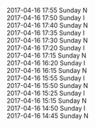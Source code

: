 2017-04-16 17:55 Sunday  N  
2017-04-16 17:50 Sunday  I  
2017-04-16 17:40 Sunday  N  
2017-04-16 17:35 Sunday  I  
2017-04-16 17:30 Sunday  N  
2017-04-16 17:20 Sunday  I  
2017-04-16 17:15 Sunday  N  
2017-04-16 16:20 Sunday  I  
2017-04-16 16:15 Sunday  N  
2017-04-16 15:55 Sunday  I  
2017-04-16 15:50 Sunday  N  
2017-04-16 15:25 Sunday  I  
2017-04-16 15:15 Sunday  N  
2017-04-16 14:50 Sunday  I  
2017-04-16 14:45 Sunday  N  
